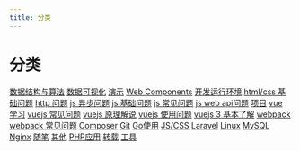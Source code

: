 ```yaml
---
title: 分类
---
```

# 分类

<span class="el-tag el-tag--success"> [数据结构与算法](/blog/codes/algorithm/)</span><span class="el-tag el-tag--info"> [数据可视化](/blog/codes/charts/)</span><span class="el-tag el-tag--warning"> [演示](/blog/codes/demos/)</span><span class="el-tag el-tag--danger"> [Web Components](/blog/codes/web-components/)</span><span class="el-tag el-tag--success"> [开发运行环境](/blog/learns/dev-prod-env/)</span><span class="el-tag el-tag--info"> [html/css 基础问题](/blog/learns/html-css/)</span><span class="el-tag el-tag--warning"> [http 问题](/blog/learns/http/)</span><span class="el-tag el-tag--danger"> [js 异步问题](/blog/learns/js-asyn/)</span><span class="el-tag el-tag--success"> [js 基础问题](/blog/learns/js-base/)</span><span class="el-tag el-tag--info"> [js 常见问题](/blog/learns/js-faq/)</span><span class="el-tag el-tag--warning"> [js web api问题](/blog/learns/js-web-api/)</span><span class="el-tag el-tag--danger"> [项目](/blog/learns/project/)</span><span class="el-tag el-tag--success"> [vue 学习](/blog/learns/vue-study/)</span><span class="el-tag el-tag--info"> [vuejs 常见问题](/blog/learns/vuejs-faq/)</span><span class="el-tag el-tag--warning"> [vuejs 原理解说](/blog/learns/vuejs-principle/)</span><span class="el-tag el-tag--danger"> [vuejs 使用问题](/blog/learns/vuejs-use/)</span><span class="el-tag el-tag--success"> [vuejs 3 基本了解](/blog/learns/vuejs3-base/)</span><span class="el-tag el-tag--info"> [webpack](/blog/learns/webpack/)</span><span class="el-tag el-tag--warning"> [webpack 常见问题](/blog/learns/webpack-faq/)</span><span class="el-tag el-tag--danger"> [Composer](/blog/posts/composer/)</span><span class="el-tag el-tag--success"> [Git](/blog/posts/git/)</span><span class="el-tag el-tag--info"> [Go使用](/blog/posts/go-usage/)</span><span class="el-tag el-tag--warning"> [JS/CSS](/blog/posts/js-css/)</span><span class="el-tag el-tag--danger"> [Laravel](/blog/posts/laravel/)</span><span class="el-tag el-tag--success"> [Linux](/blog/posts/linux/)</span><span class="el-tag el-tag--info"> [MySQL](/blog/posts/mysql/)</span><span class="el-tag el-tag--warning"> [Nginx](/blog/posts/nginx/)</span><span class="el-tag el-tag--danger"> [随笔](/blog/posts/notes/)</span><span class="el-tag el-tag--success"> [其他](/blog/posts/others/)</span><span class="el-tag el-tag--info"> [PHP应用](/blog/posts/php-usage/)</span><span class="el-tag el-tag--warning"> [转载](/blog/posts/reprinted/)</span><span class="el-tag el-tag--danger"> [工具](/blog/tools/)</span>
